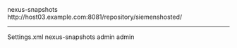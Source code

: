 <distributionManagement>
        <snapshotRepository>
            <id>nexus-snapshots</id>
            <url>http://host03.example.com:8081/repository/siemenshosted/</url>
        </snapshotRepository>
    </distributionManagement>


-------
Settings.xml
 <server>
      <id>nexus-snapshots</id>
      <username>admin</username>
      <password>admin</password>
   </server>
